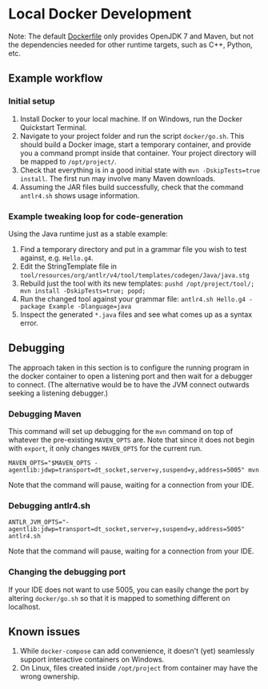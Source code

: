 # Local Docker Development

Note: The default [Dockerfile](docker/Dockerfile) only provides OpenJDK 7 and Maven, but not 
the dependencies needed for other runtime targets, such as C++, Python, etc.

## Example workflow

### Initial setup

1. Install Docker to your local machine. If on Windows, run the Docker Quickstart Terminal.
2. Navigate to your project folder and run the script `docker/go.sh`. This should build a Docker image, start a temporary container, and provide you a command prompt inside that container. Your project directory will be mapped to `/opt/project/`. 
3. Check that everything is in a good initial state with  `mvn -DskipTests=true install`. The first run may involve many Maven downloads.
4. Assuming the JAR files build successfully, check that the command `antlr4.sh` shows usage information.

### Example tweaking loop for code-generation

Using the Java runtime just as a stable example:

1. Find a temporary directory and put in a grammar file you wish to test against, e.g. `Hello.g4`.
2. Edit the StringTemplate file in `tool/resources/org/antlr/v4/tool/templates/codegen/Java/java.stg`
3. Rebuild just the tool with its new templates: `pushd /opt/project/tool/; mvn install -DskipTests=true; popd;`
4. Run the changed tool against your grammar file: `antlr4.sh Hello.g4 -package Example -Dlanguage=java`
5. Inspect the generated `*.java` files and see what comes up as a syntax error.

## Debugging

The approach taken in this section is to configure the running program in the 
docker container to open a listening port and then wait for a debugger to
connect. (The alternative would be to have the JVM connect outwards seeking a
listening debugger.)

### Debugging Maven

This command will set up debugging for the `mvn` command on top of whatever the
pre-existing `MAVEN_OPTS` are. Note that since it does not begin with `export`, 
it only changes `MAVEN_OPTS` for the current run. 

    MAVEN_OPTS="$MAVEN_OPTS -agentlib:jdwp=transport=dt_socket,server=y,suspend=y,address=5005" mvn
    
Note that the command will pause, waiting for a connection from your IDE.    
    
### Debugging antlr4.sh

    ANTLR_JVM_OPTS="-agentlib:jdwp=transport=dt_socket,server=y,suspend=y,address=5005" antlr4.sh
   
Note that the command will pause, waiting for a connection from your IDE.
  
### Changing the debugging port

If your IDE does not want to use 5005, you can easily change the port by 
altering `docker/go.sh` so that it is mapped to something different on localhost.
 

## Known issues

1. While `docker-compose` can add convenience, it doesn't (yet) seamlessly support interactive containers on Windows.
2. On Linux, files created inside `/opt/project` from container may have the wrong ownership. 
